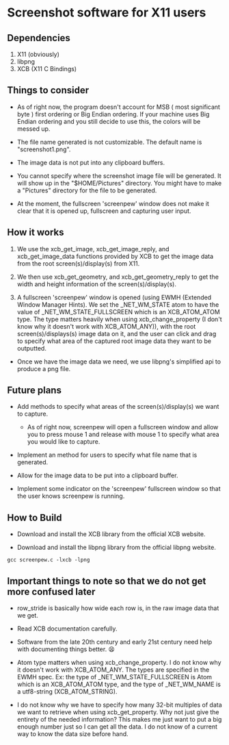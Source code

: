 # Screenshot software for X11 users

## Dependencies

1. X11 (obviously)
2. libpng
3. XCB (X11 C Bindings)

## Things to consider

- As of right now, the program doesn't account for MSB ( most significant byte ) first ordering or Big Endian ordering. If your machine uses Big Endian ordering and you still decide to use this, the colors will be messed up.

- The file name generated is not customizable. The default name is "screenshot1.png".

- The image data is not put into any clipboard buffers.

- You cannot specify where the screenshot image file will be generated. It will show up in the "$HOME/Pictures" directory. You might have to make a "Pictures" directory for the file to be generated.

- At the moment, the fullscreen 'screenpew' window does not make it clear that it is opened up, fullscreen and capturing user input.

## How it works

1. We use the xcb_get_image, xcb_get_image_reply, and xcb_get_image_data functions provided by XCB to get the image data from the root screen(s)/display(s) from X11.

2. We then use xcb_get_geometry, and xcb_get_geometry_reply to get the width and height information of the screen(s)/display(s).

3. A fullscreen 'screenpew' window is opened (using EWMH (Extended Window Manager Hints). We set the _NET_WM_STATE atom to have the value of _NET_WM_STATE_FULLSCREEN which is an XCB_ATOM_ATOM type. The type matters heavily when using xcb_change_property (I don't know why it doesn't work with XCB_ATOM_ANY)), with the root screen(s)/displays(s) image data on it, and the user can click and drag to specify what area of the captured root image data they want to be outputted.

- Once we have the image data we need, we use libpng's simplified api to produce a png file.

## Future plans

- Add methods to specify what areas of the screen(s)/display(s) we want to capture.
  - As of right now, screenpew will open a fullscreen window and allow you to press mouse 1 and release with mouse 1 to specify what area you would like to capture.

- Implement an method for users to specify what file name that is generated.

- Allow for the image data to be put into a clipboard buffer.

- Implement some indicator on the 'screenpew' fullscreen window so that the user knows screenpew is running.

## How to Build

- Download and install the XCB library from the official XCB website.

- Download and install the libpng library from the official libpng website.

```
gcc screenpew.c -lxcb -lpng
```

## Important things to note so that we do not get more confused later

- row_stride is basically how wide each row is, in the raw image data that we get.

- Read XCB documentation carefully.

- Software from the late 20th century and early 21st century need help with documenting things better. :tired_face:

- Atom type matters when using xcb_change_property. I do not know why it doesn't work with XCB_ATOM_ANY. The types are specified in the EWMH spec. Ex: the type of _NET_WM_STATE_FULLSCREEN is Atom which is an XCB_ATOM_ATOM type, and the type of _NET_WM_NAME is a utf8-string (XCB_ATOM_STRING).

- I do not know why we have to specify how many 32-bit multiples of data we want to retrieve when using xcb_get_property. Why not just give the entirety of the needed information? This makes me just want to put a big enough number just so I can get all the data. I do not know of a current way to know the data size before hand.
